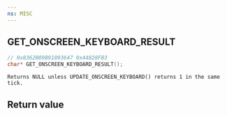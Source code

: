 ```yaml
---
ns: MISC
---
```

## GET_ONSCREEN_KEYBOARD_RESULT

```c
// 0x8362B09B91893647 0x44828FB3
char* GET_ONSCREEN_KEYBOARD_RESULT();
```

```
Returns NULL unless UPDATE_ONSCREEN_KEYBOARD() returns 1 in the same tick.  
```

## Return value
